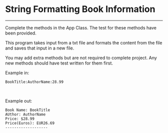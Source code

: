 # String Formatting Book Information
<hr>
Complete the methods in the App Class. The test for these methods have been provided. 

This program takes input from a txt file and formats the content from the file and saves that input in a new file. 

You may add extra methods but are not required to complete project. Any new methods should have test written for them first. 


Example in:
<br>
```
BookTitle:AuthorName:28.99
```
<br>

Example out:

`Book Name: BookTitle `
<br>
`AUthor: AuthorName`
<br>
`Price: $28.99`
<br>
`Price(Euros): EUR26.69`
<br>
`-------------------`




